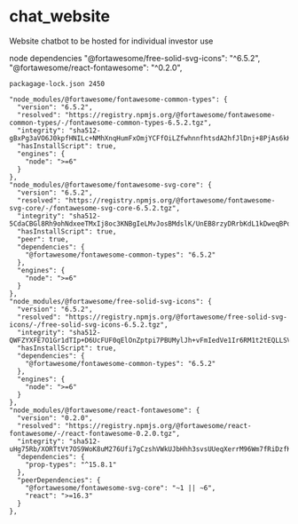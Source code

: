 # chat_website
Website chatbot to be hosted for individual investor use

node dependencies
"@fortawesome/free-solid-svg-icons": "^6.5.2",
    "@fortawesome/react-fontawesome": "^0.2.0",

    packagage-lock.json 2450

    "node_modules/@fortawesome/fontawesome-common-types": {
      "version": "6.5.2",
      "resolved": "https://registry.npmjs.org/@fortawesome/fontawesome-common-types/-/fontawesome-common-types-6.5.2.tgz",
      "integrity": "sha512-gBxPg3aVO6J0kpfHNILc+NMhXnqHumFxOmjYCFfOiLZfwhnnfhtsdA2hfJlDnj+8PjAs6kKQPenOTKj3Rf7zHw==",
      "hasInstallScript": true,
      "engines": {
        "node": ">=6"
      }
    },
    "node_modules/@fortawesome/fontawesome-svg-core": {
      "version": "6.5.2",
      "resolved": "https://registry.npmjs.org/@fortawesome/fontawesome-svg-core/-/fontawesome-svg-core-6.5.2.tgz",
      "integrity": "sha512-5CdaCBGl8Rh9ohNdxeeTMxIj8oc3KNBgIeLMvJosBMdslK/UnEB8rzyDRrbKdL1kDweqBPo4GT9wvnakHWucZw==",
      "hasInstallScript": true,
      "peer": true,
      "dependencies": {
        "@fortawesome/fontawesome-common-types": "6.5.2"
      },
      "engines": {
        "node": ">=6"
      }
    },
    "node_modules/@fortawesome/free-solid-svg-icons": {
      "version": "6.5.2",
      "resolved": "https://registry.npmjs.org/@fortawesome/free-solid-svg-icons/-/free-solid-svg-icons-6.5.2.tgz",
      "integrity": "sha512-QWFZYXFE7O1Gr1dTIp+D6UcFUF0qElOnZptpi7PBUMylJh+vFmIedVe1Ir6RM1t2tEQLLSV1k7bR4o92M+uqlw==",
      "hasInstallScript": true,
      "dependencies": {
        "@fortawesome/fontawesome-common-types": "6.5.2"
      },
      "engines": {
        "node": ">=6"
      }
    },
    "node_modules/@fortawesome/react-fontawesome": {
      "version": "0.2.0",
      "resolved": "https://registry.npmjs.org/@fortawesome/react-fontawesome/-/react-fontawesome-0.2.0.tgz",
      "integrity": "sha512-uHg75Rb/XORTtVt7OS9WoK8uM276Ufi7gCzshVWkUJbHhh3svsUUeqXerrM96Wm7fRiDzfKRwSoahhMIkGAYHw==",
      "dependencies": {
        "prop-types": "^15.8.1"
      },
      "peerDependencies": {
        "@fortawesome/fontawesome-svg-core": "~1 || ~6",
        "react": ">=16.3"
      }
    },